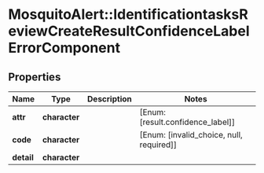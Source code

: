 # MosquitoAlert::IdentificationtasksReviewCreateResultConfidenceLabelErrorComponent


## Properties
Name | Type | Description | Notes
------------ | ------------- | ------------- | -------------
**attr** | **character** |  | [Enum: [result.confidence_label]] 
**code** | **character** |  | [Enum: [invalid_choice, null, required]] 
**detail** | **character** |  | 


